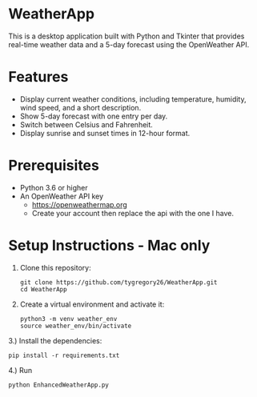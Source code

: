 # WeatherApp

This is a desktop application built with Python and Tkinter that provides real-time weather data and a 5-day forecast using the OpenWeather API.

# Features
- Display current weather conditions, including temperature, humidity, wind speed, and a short description.
- Show 5-day forecast with one entry per day.
- Switch between Celsius and Fahrenheit.
- Display sunrise and sunset times in 12-hour format.

# Prerequisites
- Python 3.6 or higher
- An OpenWeather API key
   -    https://openweathermap.org
   -    Create your account then replace the api with the one I have.

# Setup Instructions - Mac only

1. Clone this repository:
   ```
   git clone https://github.com/tygregory26/WeatherApp.git
   cd WeatherApp
2. Create a virtual environment and activate it:
   ```
   python3 -m venv weather_env
   source weather_env/bin/activate
3.) Install the dependencies:

    pip install -r requirements.txt
4.) Run
   ```
   python EnhancedWeatherApp.py

